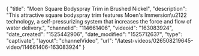 {
    "title": "Moen Square Bodyspray Trim in Brushed Nickel",
    "description": "This attractive square bodyspray trim features Moen's Immersion\u2122 technology, a self-pressurizing system that increases the force and flow of water delivery.",
    "channelid": "114661406",
    "videoid": "163083924",
    "date_created": "1525442906",
    "date_modified": "1525712637",
    "type": "captivate",
    "layout": "channelVideo",
    "url": "\/latest-videos\/026508219645-video\/114661406-163083924"
}